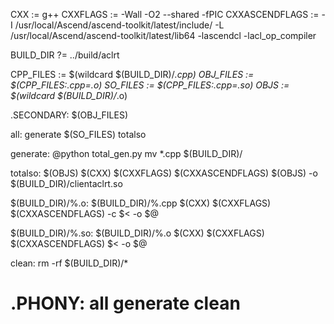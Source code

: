 

CXX := g++
CXXFLAGS := -Wall -O2 --shared -fPIC 
CXXASCENDFLAGS := -I /usr/local/Ascend/ascend-toolkit/latest/include/ -L /usr/local/Ascend/ascend-toolkit/latest/lib64 -lascendcl -lacl_op_compiler 


BUILD_DIR ?= ../build/aclrt

CPP_FILES := $(wildcard $(BUILD_DIR)/*.cpp)
OBJ_FILES := $(CPP_FILES:.cpp=.o)
SO_FILES  := $(CPP_FILES:.cpp=.so)
OBJS := $(wildcard $(BUILD_DIR)/*.o)


.SECONDARY: $(OBJ_FILES)


all: generate $(SO_FILES) totalso

generate:
	@python total_gen.py
	mv *.cpp $(BUILD_DIR)/

totalso: $(OBJS)
	$(CXX) $(CXXFLAGS)  $(CXXASCENDFLAGS) $(OBJS) -o $(BUILD_DIR)/clientaclrt.so


$(BUILD_DIR)/%.o: $(BUILD_DIR)/%.cpp
	$(CXX) $(CXXFLAGS)  $(CXXASCENDFLAGS) -c $< -o $@


$(BUILD_DIR)/%.so: $(BUILD_DIR)/%.o
	$(CXX) $(CXXFLAGS)  $(CXXASCENDFLAGS) $< -o $@

clean:
	rm -rf $(BUILD_DIR)/*

# .PHONY: all generate clean
	
